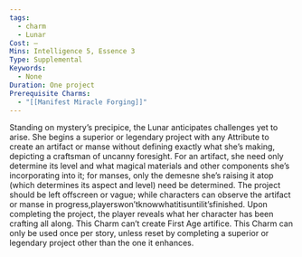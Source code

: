 ```yaml
---
tags:
  - charm
  - Lunar
Cost: —
Mins: Intelligence 5, Essence 3
Type: Supplemental
Keywords:
  - None
Duration: One project
Prerequisite Charms:
  - "[[Manifest Miracle Forging]]"
---
```

Standing on mystery’s precipice, the Lunar anticipates challenges yet to arise. She begins a superior or legendary project with any Attribute to create an artifact or manse without defining exactly what she’s making, depicting a craftsman of uncanny foresight. For an artifact, she need only determine its level and what magical materials and other components she’s incorporating into it; for manses, only the demesne she’s raising it atop (which determines its aspect and level) need be determined. The project should be left offscreen or vague; while characters can observe the artifact or manse in progress,playerswon’tknowwhatitisuntilit’sfinished. Upon completing the project, the player reveals what her character has been crafting all along. This Charm can’t create First Age artifice. This Charm can only be used once per story, unless reset by completing a superior or legendary project other than the one it enhances.